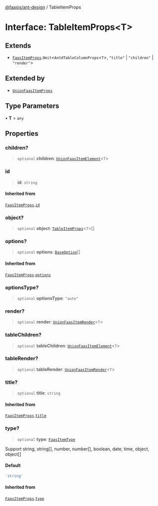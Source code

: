 [@faasjs/ant-design](../README.md) / TableItemProps

# Interface: TableItemProps\<T\>

## Extends

- [`FaasItemProps`](FaasItemProps.md).`Omit`\<`AntdTableColumnProps`\<`T`\>, `"title"` \| `"children"` \| `"render"`\>

## Extended by

- [`UnionFaasItemProps`](UnionFaasItemProps.md)

## Type Parameters

• **T** = `any`

## Properties

### children?

> `optional` **children**: [`UnionFaasItemElement`](../type-aliases/UnionFaasItemElement.md)\<`T`\>

### id

> **id**: `string`

#### Inherited from

[`FaasItemProps`](FaasItemProps.md).[`id`](FaasItemProps.md#id)

### object?

> `optional` **object**: [`TableItemProps`](TableItemProps.md)\<`T`\>[]

### options?

> `optional` **options**: [`BaseOption`](../type-aliases/BaseOption.md)[]

#### Inherited from

[`FaasItemProps`](FaasItemProps.md).[`options`](FaasItemProps.md#options)

### optionsType?

> `optional` **optionsType**: `"auto"`

### render?

> `optional` **render**: [`UnionFaasItemRender`](../type-aliases/UnionFaasItemRender.md)\<`T`\>

### tableChildren?

> `optional` **tableChildren**: [`UnionFaasItemElement`](../type-aliases/UnionFaasItemElement.md)\<`T`\>

### tableRender?

> `optional` **tableRender**: [`UnionFaasItemRender`](../type-aliases/UnionFaasItemRender.md)\<`T`\>

### title?

> `optional` **title**: `string`

#### Inherited from

[`FaasItemProps`](FaasItemProps.md).[`title`](FaasItemProps.md#title)

### type?

> `optional` **type**: [`FaasItemType`](../type-aliases/FaasItemType.md)

Support string, string[], number, number[], boolean, date, time, object, object[]

#### Default

```ts
'string'
```

#### Inherited from

[`FaasItemProps`](FaasItemProps.md).[`type`](FaasItemProps.md#type)
